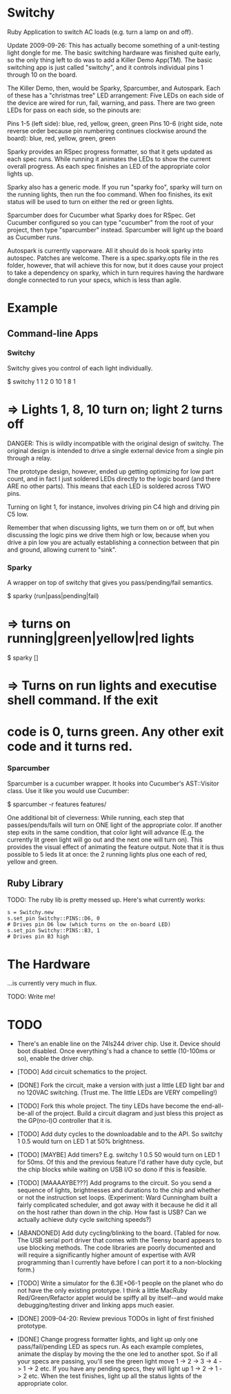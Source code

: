 # Switchy

Ruby Application to switch AC loads (e.g. turn a lamp on and off).

Update 2009-09-26: This has actually become something of a
unit-testing light dongle for me. The basic switching hardware was
finished quite early, so the only thing left to do was to add a Killer
Demo App(TM). The basic switching app is just called "switchy", and it
controls individual pins 1 through 10 on the board.

The Killer Demo, then, would be Sparky, Sparcumber, and Autospark.
Each of these has a "christmas tree" LED arrangement: Five LEDs on
each side of the device are wired for run, fail, warning, and pass.
There are two green LEDs for pass on each side, so the pinouts are:

Pins 1-5 (left side): blue, red, yellow, green, green
Pins 10-6 (right side, note reverse order because pin numbering continues
clockwise around the board): blue, red, yellow, green, green

Sparky provides an RSpec progress formatter, so that it gets updated
as each spec runs. While running it animates the LEDs to show the
current overall progress. As each spec finishes an LED of the
appropriate color lights up.

Sparky also has a generic mode. If you run "sparky foo", sparky will
turn on the running lights, then run the foo command. When foo
finishes, its exit status will be used to turn on either the red or
green lights.

Sparcumber does for Cucumber what Sparky does for RSpec. Get Cucumber
configured so you can type "cucumber" from the root of your project,
then type "sparcumber" instead. Sparcumber will light up the board as
Cucumber runs.

Autospark is currently vaporware. All it should do is hook sparky into
autospec. Patches are welcome. There is a spec.sparky.opts file in the
res folder, however, that will achieve this for now, but it does cause
your project to take a dependency on sparky, which in turn requires
having the hardware dongle connected to run your specs, which is less
than agile.


# Example

## Command-line Apps

### Switchy

Switchy gives you control of each light individually.

 $ switchy 1 1 2 0 10 1 8 1
 # => Lights 1, 8, 10 turn on; light 2 turns off

DANGER: This is wildly incompatible with the original design of
switchy. The original design is intended to drive a single external
device from a single pin through a relay.

The prototype design, however, ended up getting optimizing for low
part count, and in fact I just soldered LEDs directly to the logic
board (and there ARE no other parts). This means that each LED is
soldered across TWO pins.

Turning on light 1, for instance, involves driving pin C4 high and
driving pin C5 low.

Remember that when discussing lights, we turn them on or off, but when
discussing the logic pins we drive them high or low, because when you
drive a pin low you are actually establishing a connection between
that pin and ground, allowing current to "sink".

### Sparky

A wrapper on top of switchy that gives you pass/pending/fail
semantics.

 $ sparky (run|pass|pending|fail)
 # => turns on running|green|yellow|red lights

 $ sparky <system command> [<command options>]

 # => Turns on run lights and executise shell command. If the exit
 #    code is 0, turns green. Any other exit code and it turns red.

### Sparcumber

Sparcumber is a cucumber wrapper. It hooks into Cucumber's
AST::Visitor class. Use it like you would use Cucumber:

  $ sparcumber -r features features/

One additional bit of cleverness: While running, each step that
passes/pends/fails will turn on ONE light of the appropriate color. If
another step exits in the same condition, that color light will
advance (E.g. the currently lit green light will go out and the next
one will turn on). This provides the visual effect of animating the
feature output. Note that it is thus possible to 5 leds lit at once:
the 2 running lights plus one each of red, yellow and green.

## Ruby Library

TODO: The ruby lib is pretty messed up. Here's what currently works:

    s = Switchy.new
    s.set_pin Switchy::PINS::D6, 0
    # Drives pin D6 low (which turns on the on-board LED)
    s.set_pin Switchy::PINS::B3, 1
    # Drives pin B3 high

# The Hardware

...is currently very much in flux.

TODO: Write me!

# TODO

- There's an enable line on the 74ls244 driver chip. Use it. Device
  should boot disabled. Once everything's had a chance to settle
  (10-100ms or so), enable the driver chip.

- [TODO] Add circuit schematics to the project.

- [DONE] Fork the circuit, make a version with just a little LED light
  bar and no 120VAC switching. (Trust me. The little LEDs are VERY
  compelling!)

- [TODO] Fork this whole project. The tiny LEDs have become the
  end-all-be-all of the project. Build a circuit diagram and just
  bless this project as the GP(no-I)O controller that it is.

- [TODO] Add duty cycles to the downloadable and to the API. So
  switchy 1 0.5 would turn on LED 1 at 50% brightness.

- [TODO] [MAYBE] Add timers? E.g. switchy 1 0.5 50 would turn on LED 1
  for 50ms. Of this and the previous feature I'd rather have duty
  cycle, but the chip blocks while waiting on USB I/O so dono if this
  is feasible.

- [TODO] [MAAAAYBE???] Add programs to the circuit. So you send a
  sequence of lights, brightnesses and durations to the chip and
  whether or not the instruction set loops. (Experiment: Ward
  Cunningham built a fairly complicated scheduler, and got away with
  it because he did it all on the host rather than down in the
  chip. How fast is USB? Can we actually achieve duty cycle switching
  speeds?)

- [ABANDONED] Add duty cycling/blinking to the board. (Tabled for now.
  The USB serial port driver that comes with the Teensy board appears
  to use blocking methods. The code libraries are poorly documented
  and will require a significantly higher amount of expertise with AVR
  programming than I currently have before I can port it to a
  non-blocking form.)

- [TODO] Write a simulator for the 6.3E+06-1 people on the planet who
  do not have the only existing prototype. I think a little MacRuby
  Red/Green/Refactor applet would be spiffy all by itself--and would
  make debugging/testing driver and linking apps much easier.

- [DONE] 2009-04-20: Review previous TODOs in light of first finished
  prototype.

- [DONE] Change progress formatter lights, and light up only one
  pass/fail/pending LED as specs run. As each example completes,
  animate the display by moving the the one led to another spot. So if
  all your specs are passing, you'll see the green light move 1 -> 2
  -> 3 -> 4 -> 1 -> 2 etc. If you have any pending specs, they will
  light up 1 -> 2 -> 1 -> 2 etc. When the test finishes, light up all
  the status lights of the appropriate color.
